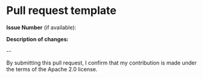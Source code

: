 # Pull request template
**Issue Number** (if available):

**Description of changes:**

--

By submitting this pull request, I confirm that my contribution is made under the terms of the Apache 2.0 license.
